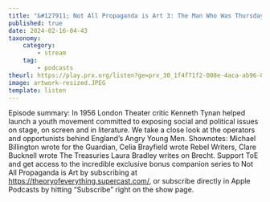 ```yaml
---
title: "&#127911; Not All Propaganda is Art 3: The Man Who Was Thursday’s Children"
published: true
date: 2024-02-16-04-43
taxonomy:
    category:
        - stream
    tag:
        - podcasts
theurl: https://play.prx.org/listen?ge=prx_30_1f4f71f2-008e-4aca-ab96-03cc7e7f7e16&uf=http%3A%2F%2Ffeeds.prx.org%2FTOE
image: artwork-resized.JPEG
template: listen
---
```


Episode summary: In 1956 London Theater critic Kenneth Tynan helped launch a youth movement committed to exposing social and political issues on stage, on screen and in literature. We take a close look at the operators and opportunists behind England&rsquo;s Angry Young Men. Shownotes: Michael Billington wrote for the Guardian, Celia Brayfield wrote Rebel Writers, Clare Bucknell wrote The Treasuries Laura Bradley writes on Brecht. Support ToE and get access to the incredible exclusive bonus companion series to Not All Propaganda is Art by subscribing at https://theoryofeverything.supercast.com/, or subscribe directly in Apple Podcasts by hitting &ldquo;Subscribe&rdquo; right on the show page.
